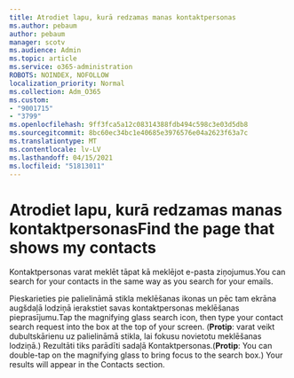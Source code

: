 ```yaml
---
title: Atrodiet lapu, kurā redzamas manas kontaktpersonas
ms.author: pebaum
author: pebaum
manager: scotv
ms.audience: Admin
ms.topic: article
ms.service: o365-administration
ROBOTS: NOINDEX, NOFOLLOW
localization_priority: Normal
ms.collection: Adm_O365
ms.custom:
- "9001715"
- "3799"
ms.openlocfilehash: 9ff3fca5a12c08314388fdb494c598c3e03d5db8
ms.sourcegitcommit: 8bc60ec34bc1e40685e3976576e04a2623f63a7c
ms.translationtype: MT
ms.contentlocale: lv-LV
ms.lasthandoff: 04/15/2021
ms.locfileid: "51813011"
---
```

# <a name="find-the-page-that-shows-my-contacts"></a><span data-ttu-id="aa775-102">Atrodiet lapu, kurā redzamas manas kontaktpersonas</span><span class="sxs-lookup"><span data-stu-id="aa775-102">Find the page that shows my contacts</span></span>

<span data-ttu-id="aa775-103">Kontaktpersonas varat meklēt tāpat kā meklējot e-pasta ziņojumus.</span><span class="sxs-lookup"><span data-stu-id="aa775-103">You can search for your contacts in the same way as you search for your emails.</span></span>
 
<span data-ttu-id="aa775-104">Pieskarieties pie palielināmā stikla meklēšanas ikonas un pēc tam ekrāna augšdaļā lodziņā ierakstiet savas kontaktpersonas meklēšanas pieprasījumu.</span><span class="sxs-lookup"><span data-stu-id="aa775-104">Tap the magnifying glass search icon, then type your contact search request into the box at the top of your screen.</span></span> <span data-ttu-id="aa775-105">(**Protip**: varat veikt dubultskārienu uz palielināmā stikla, lai fokusu novietotu meklēšanas lodziņā.) Rezultāti tiks parādīti sadaļā Kontaktpersonas.</span><span class="sxs-lookup"><span data-stu-id="aa775-105">(**Protip**: You can double-tap on the magnifying glass to bring focus to the search box.) Your results will appear in the Contacts section.</span></span>
